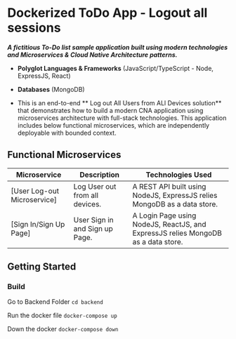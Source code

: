 # Dockerized ToDo App - Logout all sessions
**_A fictitious To-Do list sample application built using modern technologies and  Microservices & Cloud Native Architecture patterns._**
- **Polyglot Languages & Frameworks** (JavaScript/TypeScript - Node, ExpressJS, React)
- **Databases** (MongoDB)

- This is an end-to-end ** Log out All Users from ALl Devices solution** that demonstrates how to build a modern CNA application using microservices architecture with full-stack technologies. This application includes below functional microservices, which are independently deployable with bounded context.

## Functional Microservices
| Microservice  | Description | Technologies Used |
| --- | --- | --- |
| [User Log-out Microservice] | Log User out from all devices. | A REST API built using NodeJS, ExpressJS relies MongoDB as a data store. | 
| [Sign In/Sign Up Page] | User Sign in and Sign up Page. | A Login Page using NodeJS, ReactJS, and ExpressJS relies MongoDB as a data store. |

## Getting Started

### Build
Go to Backend Folder
```cd backend```

Run the docker file
``docker-compose up``

Down the docker
``docker-compose down``

